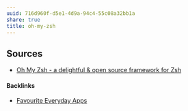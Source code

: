 ```yaml
---
uuid: 716d960f-d5e1-4d9a-94c4-55c08a32bb1a
share: true
title: oh-my-zsh
---
```

## Sources

* [Oh My Zsh - a delightful & open source framework for Zsh](https://ohmyz.sh/)

#### Backlinks

* [Favourite Everyday Apps](/444ff7c7-77b4-483c-b801-3955d2daeb0a)